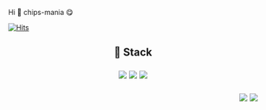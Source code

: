 Hi 👋 chips-mania 😋

[![Hits](https://hits.seeyoufarm.com/api/count/incr/badge.svg?url=https%3A%2F%2Fgithub.com%2Fmin-0&count_bg=%23555555&title_bg=%23323232&icon=github.svg&icon_color=%23FFFFFF&title=hits&edge_flat=false)](https://hits.seeyoufarm.com)

<h2 align="center"> 🎨 Stack <br> </p>
 
  <img src="https://img.shields.io/badge/PostgreSQL-336791?style=round-square&logo=postgresql&logoColor=white"/>
  <img src="https://img.shields.io/badge/Docker-2496ED?style=round-square&logo=docker&logoColor=white"/>
  <img src="https://img.shields.io/badge/Kubernetes-326CE5?style=round-square&logo=kubernetes&logoColor=white"/>

 
<p align="right">
<a href="https://chips-mania.tistory.com/"><img src="https://img.shields.io/badge/My tech blog-A9BCF5?style=flat-square&logo=GitHub Sponsors&logoColor=white&link=블로그 주소"/></a>
<a href="https://www.notion.so/Lee-Jae-Won-1b9b8c429526807da459ec6fc94cfc42?pvs=25#1bab8c42952680b9981dd1d19145198b"><img src="https://img.shields.io/badge/My Notion-000000?style=flat-square&logo=Notion&logoColor=white"/></a>


